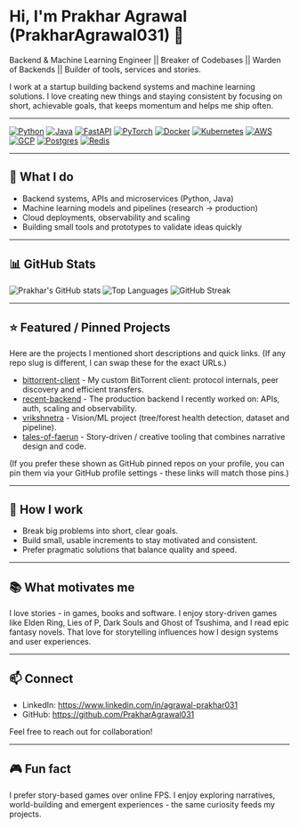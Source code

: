 # Hi, I'm Prakhar Agrawal (PrakharAgrawal031) 👋

Backend & Machine Learning Engineer || Breaker of Codebases || Warden of Backends || Builder of tools, services and stories.

I work at a startup building backend systems and machine learning solutions. I love creating new things and staying consistent by focusing on short, achievable goals, that keeps momentum and helps me ship often.

---

<!-- Tech badges -->
[![Python](https://img.shields.io/badge/Python-3776AB?style=for-the-badge&logo=python&logoColor=white)](https://www.python.org/)
[![Java](https://img.shields.io/badge/Java-007396?style=for-the-badge&logo=java&logoColor=white)](https://www.java.com/)
[![FastAPI](https://img.shields.io/badge/FastAPI-009688?style=for-the-badge&logo=fastapi&logoColor=white)](https://fastapi.tiangolo.com/)
[![PyTorch](https://img.shields.io/badge/PyTorch-EE4C2C?style=for-the-badge&logo=pytorch&logoColor=white)](https://pytorch.org/)
[![Docker](https://img.shields.io/badge/Docker-2496ED?style=for-the-badge&logo=docker&logoColor=white)](https://www.docker.com/)
[![Kubernetes](https://img.shields.io/badge/Kubernetes-326CE5?style=for-the-badge&logo=kubernetes&logoColor=white)](https://kubernetes.io/)
[![AWS](https://img.shields.io/badge/AWS-FF9900?style=for-the-badge&logo=amazon-aws&logoColor=white)](https://aws.amazon.com/)
[![GCP](https://img.shields.io/badge/GCP-4285F4?style=for-the-badge&logo=google-cloud&logoColor=white)](https://cloud.google.com/)
[![Postgres](https://img.shields.io/badge/Postgres-336791?style=for-the-badge&logo=postgresql&logoColor=white)](https://www.postgresql.org/)
[![Redis](https://img.shields.io/badge/Redis-DC382D?style=for-the-badge&logo=redis&logoColor=white)](https://redis.io/)

---

## 🚀 What I do
- Backend systems, APIs and microservices (Python, Java)
- Machine learning models and pipelines (research → production)
- Cloud deployments, observability and scaling
- Building small tools and prototypes to validate ideas quickly

---

## 📊 GitHub Stats

![Prakhar's GitHub stats](https://github-readme-stats.vercel.app/api?username=PrakharAgrawal031&show_icons=true&theme=radical)
![Top Languages](https://github-readme-stats.vercel.app/api/top-langs/?username=PrakharAgrawal031&layout=compact&theme=radical)
![GitHub Streak](https://github-readme-streak-stats.herokuapp.com/?user=PrakharAgrawal031&theme=radical)

---

## ⭐ Featured / Pinned Projects
Here are the projects I mentioned short descriptions and quick links. (If any repo slug is different, I can swap these for the exact URLs.)

- [bittorrent-client](https://github.com/PrakharAgrawal031/bittorrent-client) - My custom BitTorrent client: protocol internals, peer discovery and efficient transfers.
- [recent-backend](https://github.com/PrakharAgrawal031/recent-backend) - The production backend I recently worked on: APIs, auth, scaling and observability.
- [vrikshnetra](https://github.com/PrakharAgrawal031/vrikshnetra) - Vision/ML project (tree/forest health detection, dataset and pipeline).
- [tales-of-faerun](https://github.com/PrakharAgrawal031/tales-of-faerun) - Story-driven / creative tooling that combines narrative design and code.

(If you prefer these shown as GitHub pinned repos on your profile, you can pin them via your GitHub profile settings - these links will match those pins.)

---

## 🎯 How I work
- Break big problems into short, clear goals.
- Build small, usable increments to stay motivated and consistent.
- Prefer pragmatic solutions that balance quality and speed.

---

## 📚 What motivates me
I love stories - in games, books and software. I enjoy story-driven games like Elden Ring, Lies of P, Dark Souls and Ghost of Tsushima, and I read epic fantasy novels. That love for storytelling influences how I design systems and user experiences.

---

## 📫 Connect
- LinkedIn: https://www.linkedin.com/in/agrawal-prakhar031
- GitHub: https://github.com/PrakharAgrawal031

Feel free to reach out for collaboration!

---

## 🎮 Fun fact
I prefer story-based games over online FPS. I enjoy exploring narratives, world-building and emergent experiences - the same curiosity feeds my projects.

